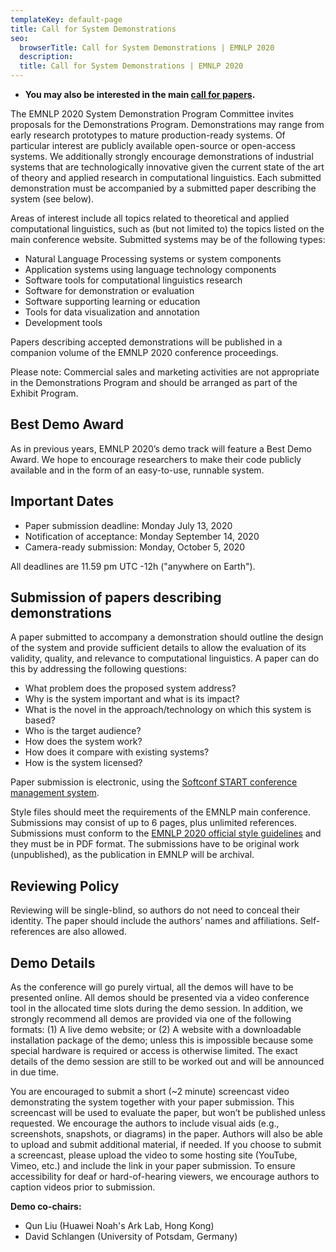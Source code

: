 ```yaml
---
templateKey: default-page
title: Call for System Demonstrations
seo:
  browserTitle: Call for System Demonstrations | EMNLP 2020
  description: 
  title: Call for System Demonstrations | EMNLP 2020
---
```


* **You may also be interested in the main [call for papers](/call-for-papers).**

The EMNLP 2020 System Demonstration Program Committee invites proposals for the Demonstrations Program. Demonstrations may range from early research prototypes to mature production-ready systems. Of particular interest are publicly available open-source or open-access systems. We additionally strongly encourage demonstrations of industrial systems that are technologically innovative given the current state of the art of theory and applied research in computational linguistics. Each submitted demonstration must be accompanied by a submitted paper describing the system (see below).

Areas of interest include all topics related to theoretical and applied computational linguistics, such as (but not limited to) the topics listed on the main conference website. Submitted systems may be of the following types:
* Natural Language Processing systems or system components
* Application systems using language technology components
* Software tools for computational linguistics research
* Software for demonstration or evaluation
* Software supporting learning or education
* Tools for data visualization and annotation
* Development tools

Papers describing accepted demonstrations will be published in a companion volume of the EMNLP 2020 conference proceedings.

Please note: Commercial sales and marketing activities are not appropriate in the Demonstrations Program and should be arranged as part of the Exhibit Program.


## Best Demo Award

As in previous years, EMNLP 2020’s demo track will feature a Best Demo Award. We hope to encourage researchers to make their code publicly available and in the form of an easy-to-use, runnable system.


## Important Dates

* Paper submission deadline: Monday July 13, 2020
* Notification of acceptance: Monday September 14, 2020
* Camera-ready submission: Monday, October 5, 2020

All deadlines are 11.59 pm UTC -12h ("anywhere on Earth").


## Submission of papers describing demonstrations

A paper submitted to accompany a demonstration should outline the design of the system and provide sufficient details to allow the evaluation of its validity, quality, and relevance to computational linguistics. A paper can do this by addressing the following questions:


* What problem does the proposed system address?
* Why is the system important and what is its impact?
* What is the novel in the approach/technology on which this system is based?
* Who is the target audience?
* How does the system work?
* How does it compare with existing systems?
* How is the system licensed?

Paper submission is electronic, using the [Softconf START conference management system](https://www.softconf.com/emnlp2020/demos).

Style files should meet the requirements of the EMNLP main conference. Submissions may consist of up to 6 pages, plus unlimited references. Submissions must conform to the [EMNLP 2020 official style guidelines](/call-for-papers) and they must be in PDF format. The submissions have to be original work (unpublished), as the publication in EMNLP will be archival.

## Reviewing Policy

Reviewing will be single-blind, so authors do not need to conceal their identity. The paper should include the authors’ names and affiliations. Self-references are also allowed.

## Demo Details

As the conference will go purely virtual, all the demos will have to be presented online. All demos should be presented via a video conference tool in the allocated time slots during the demo session.  In addition, we strongly recommend all demos are provided via one of the following formats:  (1) A live demo website; or (2) A website with a downloadable installation package of the demo; unless this is impossible because some special hardware is required or access is otherwise limited.  The exact details of the demo session are still to be worked out and will be announced in due time.


 You are encouraged to submit a short (~2 minute) screencast video demonstrating the system together with your paper submission. This screencast will be used to evaluate the paper, but won’t be published unless requested. We encourage the authors to include visual aids (e.g., screenshots, snapshots, or diagrams) in the paper. Authors will also be able to upload and submit additional material, if needed. If you choose to submit a screencast, please upload the video to some hosting site (YouTube, Vimeo, etc.) and include the link in your paper submission. To ensure accessibility for deaf or hard-of-hearing viewers, we encourage authors to caption videos prior to submission. 



**Demo co-chairs:**

* Qun Liu (Huawei Noah's Ark Lab, Hong Kong)
* David Schlangen (University of Potsdam, Germany)